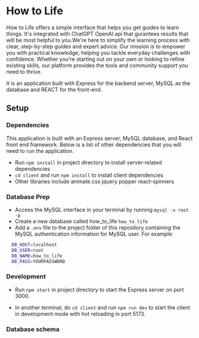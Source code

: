 # How to Life

How to Life offers a simple interface that helps you get guides to learn things. It's integrated with ChatGPT OpenAI api that gurantees results that will be most helpful to you.We're here to simplify the learning process with clear, step-by-step guides and expert advice. Our mission is to empower you with practical knowledge, helping you tackle everyday challenges with confidence. Whether you're starting out on your own or looking to refine existing skills, our platform provides the tools and community support you need to thrive.

It is an application built with Express for the backend server, MySQL as the database and REACT for the front-end.

## Setup

### Dependencies
This application is built with an Express server, MySQL database, and React front end framework. Below is a list of other dependencies that you will need to run the application.

- Run `npm install` in project directory to install server-related dependencies
- `cd client` and run `npm install` to install client dependencies
- Other libraries include animate.css jquery popper react-spinners
### Database Prep

- Access the MySQL interface in your terminal by running `mysql -u root -p`
- Create a new database called how_to_life `how_to_life`
- Add a `.env` file to the project folder of this repository containing the MySQL authentication information for MySQL user. For example:

```bash
  DB_HOST=localhost
  DB_USER=root
  DB_NAME=how_to_life
  DB_PASS=YOURPASSWORD
```

### Development

- Run `npm start` in project directory to start the Express server on port 3000.

- In another terminal, do `cd client` and run `npm run dev` to start the client in development mode with hot reloading in port 5173.

### Database schema

